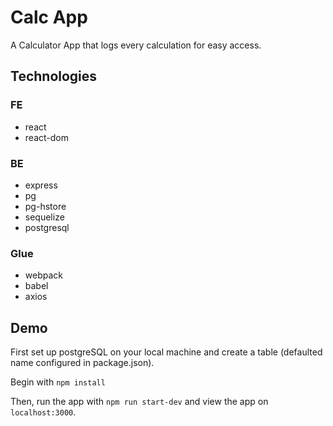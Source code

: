 # Calc App

A Calculator App that logs every calculation for easy access.

## Technologies

### FE
- react
- react-dom

### BE
- express
- pg
- pg-hstore
- sequelize
- postgresql

### Glue
- webpack
- babel
- axios

## Demo

First set up postgreSQL on your local machine and create a table (defaulted name configured in package.json).

Begin with `npm install`

Then, run the app with `npm run start-dev` and view the app on `localhost:3000`.
